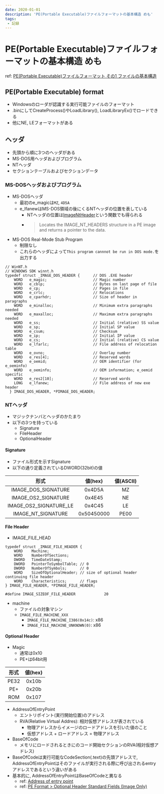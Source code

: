 ```yaml
---
date: 2020-01-01
description: 'PE(Portable Executable)ファイルフォーマットの基本構造 めも'
tags:
 - 記録
---
```


# PE(Portable Executable)ファイルフォーマットの基本構造 めも
ref: [PE(Portable Executable)ファイルフォーマット その1 ファイルの基本構造](http://hp.vector.co.jp/authors/VA050396/tech_06.html)

## PE(Portable Executable) format
   - Windowsのローダが認識する実行可能ファイルのフォーマット
   - .binにしてCreateProcess()やLoadLibrary(), LoadLibraryEx()でロードできる
   - 他にNE, LEフォーマットがある
 


## ヘッダ
 -  先頭から順に3つのヘッダがある
   - MS-DOS用ヘッダおよびプログラム
   - NTヘッダ
   - セクションテーブルおよびセクションデータ

### MS-DOSヘッダおよびプログラム
   - MS-DOSヘッダ
     - 最初のe_magicは`MZ`, `4D5A`
     - e_lfanewはMS-DOS領域の後にくるNTヘッダの位置を表している
       - NTヘッダの位置は[ImageNtHeader](https://docs.microsoft.com/en-us/windows/win32/api/dbghelp/nf-dbghelp-imagentheader?redirectedfrom=MSDN)という関数でも得られる
       - > Locates the IMAGE_NT_HEADERS structure in a PE image and returns a pointer to the data.
   - MS-DOS Real-Mode Stub Program
     - 制限なし
     - これらのヘッダによって`This program cannnot be run in DOS mode.`を出力する
 
```
// WinNT.h
// WINDOWS SDK winnt.h
typedef struct _IMAGE_DOS_HEADER {      // DOS .EXE header
    WORD   e_magic;                     // Magic number
    WORD   e_cblp;                      // Bytes on last page of file
    WORD   e_cp;                        // Pages in file
    WORD   e_crlc;                      // Relocations
    WORD   e_cparhdr;                   // Size of header in paragraphs
    WORD   e_minalloc;                  // Minimum extra paragraphs needed
    WORD   e_maxalloc;                  // Maximum extra paragraphs needed
    WORD   e_ss;                        // Initial (relative) SS value
    WORD   e_sp;                        // Initial SP value
    WORD   e_csum;                      // Checksum
    WORD   e_ip;                        // Initial IP value
    WORD   e_cs;                        // Initial (relative) CS value
    WORD   e_lfarlc;                    // File address of relocation table
    WORD   e_ovno;                      // Overlay number
    WORD   e_res[4];                    // Reserved words
    WORD   e_oemid;                     // OEM identifier (for e_oeminfo)
    WORD   e_oeminfo;                   // OEM information; e_oemid specific
    WORD   e_res2[10];                  // Reserved words
    LONG   e_lfanew;                    // File address of new exe header
  } IMAGE_DOS_HEADER, *PIMAGE_DOS_HEADER;
```

### NTヘッダ
   - マジックナンバとヘッダのかたまり
   - 以下の3つを持っている
     - Signature
     - FileHeader
     - OptionalHeader
     

#### Signature
   - ファイル形式を示すSignature
   - 以下の通り定義されているDWORD(32bit)の値
 
|形式|値(hex)|値(ASCII)|
|:-:|:-:|:-:|
|IMAGE_DOS_SIGNATURE|0x4D5A|MZ|
|IMAGE_OS2_SIGNATURE|0x4E45|NE|
|IMAGE_OS2_SIGNATURE\_LE|0x4C45|LE|
|IMAGE\_NT\_SIGNATURE|0x50450000|PE00|

#### File Header
   - IMAGE_FILE_HEAD

```
typedef struct _IMAGE_FILE_HEADER {
    WORD    Machine;
    WORD    NumberOfSections;
    DWORD   TimeDateStamp;
    DWORD   PointerToSymbolTable; // 0
    DWORD   NumberOfSymbols;      // 0
    WORD    SizeOfOptionalHeader; // size of optional header continuing file header
    WORD    Characteristics;      // flags
} IMAGE_FILE_HEADER, *PIMAGE_FILE_HEADER;

#define IMAGE_SIZEOF_FILE_HEADER             20
```

 - machine
   - ファイルの対象マシン
   - `IMAGE_FILE_MACHINE_XXX`
     - `IMAGE_FILE_MACHINE_I386(0x14c)`: x86
     - `IMAGE_FILE_MACHINE_UNKNOWN(0)`: x86
 
#### Optional Header
   - Magic
     - 通常は0x10
     - PE+は64bit用

|形式|値(hex)|
|:-:|:-:|
|PE32|0x10b|
|PE+|0x20b|
|ROM|0x107|

   - AddressOfEntryPoint
     - エントリポイント(実行開始位置)のアドレス
     - RVA(Relative Virtual Addres): 相対仮想アドレスが表されている
       - 物理アドレスからイメージのロードアドレスを引いた値のこと
       - 仮想アドレス + ロードアドレス = 物理アドレス
   - BaseOfCode
     - メモリにロードされるときにのコード開始セクションのRVA(相対仮想アドレス)   
   - BaseOfCodeは実行可能なCodeSection(.text)の先頭アドレスで, AddressOfEntryPointはそのファイルが実行される際に呼び出されるentryアドレスであるという違いがある
   - 基本的に, AddressOfEntryPointはBaseOfCodeと異なる
     - ref: [Address of entry point](https://stackoverflow.com/questions/9613867/address-of-entry-point)
     - ref: [PE Format > Optional Header Standard Fields (Image Only)](https://docs.microsoft.com/ja-jp/windows/win32/debug/pe-format#optional-header-standard-fields-image-only)

